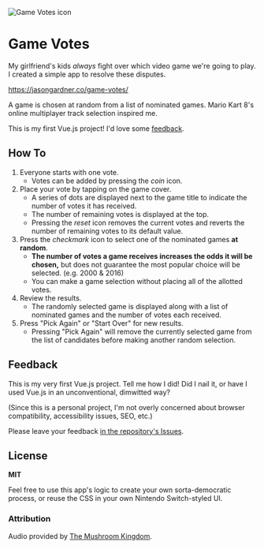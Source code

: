 ![Game Votes icon](https://jasongardner.co/game-votes/readme.png "Game Votes")

# Game Votes

My girlfriend's kids *always* fight over which video game we're going to play.
I created a simple app to resolve these disputes.

https://jasongardner.co/game-votes/

A game is chosen at random from a list of nominated games. Mario Kart 8's online
multiplayer track selection inspired me.

This is my first Vue.js project! I'd love some [feedback](#feedback).

## How To

1. Everyone starts with one vote.
	- Votes can be added by pressing the *coin* icon.
2. Place your vote by tapping on the game cover.
	- A series of dots are displayed next to the game title to indicate the number 
	of votes it has received.
	- The number of remaining votes is displayed at the top.
	- Pressing the *reset* icon removes the current votes and reverts the number
	of remaining votes to its default value.
3. Press the *checkmark* icon to select one of the nominated games __at random__.
	- __The number of votes a game receives increases the odds it will be chosen,__
	but does not guarantee the most popular choice will be selected. (e.g. 2000 & 2016)
	- You can make a game selection without placing all of the allotted votes.
4. Review the results.
	- The randomly selected game is displayed along with a list of nominated
	games and the number of votes each received.
5. Press "Pick Again" or "Start Over" for new results.
	- Pressing "Pick Again" will remove the currently selected game from the
	list of candidates before making another random selection.

## Feedback

This is my very first Vue.js project. Tell me how I did! Did I nail it, or have
I used Vue.js in an unconventional, dimwitted way?

(Since this is a personal project, I'm not overly concerned about browser
compatibility, accessibility issues, SEO, etc.) 

Please leave your feedback [in the repository's Issues](https://github.com/jasonjgardner/vue-game-vote/issues/1).

## License
__MIT__

Feel free to use this app's logic to create your own sorta-democratic process,
or reuse the CSS in your own Nintendo Switch-styled UI. 

### Attribution

Audio provided by [The Mushroom Kingdom](https://themushroomkingdom.net/media/smb/wav).
